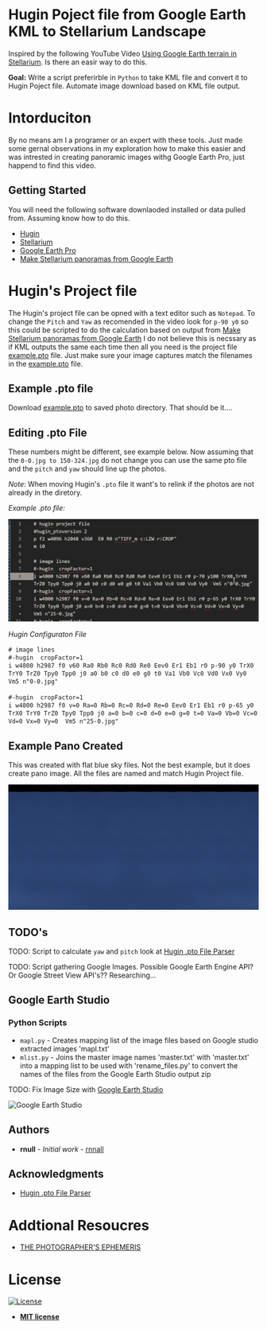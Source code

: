 # Hugin Poject file from Google Earth KML to Stellarium Landscape

Inspired by the following YouTube Video [Using Google Earth terrain in Stellarium](https://www.youtube.com/watch?v=5TrRE5wUeAk). Is there an easir way to do this.

**Goal:** Write a script preferirble in `Python` to take KML file and convert it to Hugin Poject file. Automate image download based on KML file output.

# Intorduciton

By no means am I a programer or an expert with these tools. Just made some gernal observations in my exploration how to make this easier and was intrested in creating panoramic images withg Google Earth Pro, just happend to find this video.

## Getting Started

You will need the following software downlaoded installed or data pulled from. Assuming know how to do this.

* [Hugin](http://hugin.sourceforge.net/)
* [Stellarium](https://stellarium.org/)
* [Google Earth Pro](https://www.google.com/earth/versions/#earth-pro)
* [Make Stellarium panoramas from Google Earth](https://homepage.univie.ac.at/Georg.Zotti/php/panoCam.php)


# Hugin's Project file

The Hugin's project file can be opned with a text editor such as `Notepad`. To change the `Pitch` and `Yaw` as recomended in the video look for `p-90 y0` so this could be scripted to do the calculation based on output from [Make Stellarium panoramas from Google Earth](https://homepage.univie.ac.at/Georg.Zotti/php/panoCam.php) I do not believe this is necssary as if KML outputs the same each time then all you need is the project file [example.pto](example.pto) file. Just make sure your image captures match the filenames in the [example.pto](example.pto) file.

## Example .pto file

Download [example.pto](example.pto) to saved photo directory. That should be it....


## Editing .pto File

These numbers might be different, see example below. Now assuming that the `0-0.jpg to 150-324.jpg` do not change you can use the same pto file and the `pitch` and `yaw` should line up the photos.

*Note:* When moving Hugin's `.pto` file it want's to relink if the photos are not already in the diretory.


*Example .pto file:*

![Pitch & Yaw](https://github.com/rnnall/HuginPTOfromGEtoStellarium/blob/master/images/pitchyaw.gif)

*Hugin Configuraton File*

```
# image lines
#-hugin  cropFactor=1
i w4800 h2987 f0 v60 Ra0 Rb0 Rc0 Rd0 Re0 Eev0 Er1 Eb1 r0 p-90 y0 TrX0 TrY0 TrZ0 Tpy0 Tpp0 j0 a0 b0 c0 d0 e0 g0 t0 Va1 Vb0 Vc0 Vd0 Vx0 Vy0  Vm5 n"0-0.jpg"

#-hugin  cropFactor=1
i w4800 h2987 f0 v=0 Ra=0 Rb=0 Rc=0 Rd=0 Re=0 Eev0 Er1 Eb1 r0 p-65 y0 TrX0 TrY0 TrZ0 Tpy0 Tpp0 j0 a=0 b=0 c=0 d=0 e=0 g=0 t=0 Va=0 Vb=0 Vc=0 Vd=0 Vx=0 Vy=0  Vm5 n"25-0.jpg"
```
## Example Pano Created

This was created with flat blue sky files. Not the best example, but it does create pano image. All the files are named and match Hugin Project file.

![Example JPG](https://github.com/rnnall/HuginPTOfromGEtoStellarium/blob/master/example/example.jpg)

## TODO's

TODO: Script to calculate `yaw` and `pitch` look at [Hugin .pto File Parser](https://github.com/smidm/huginpto-py)

TODO: Script gathering Google Images. Possible Google Earth Engine API? Or Google Street View API's?? Researching...

## Google Earth Studio

### Python Scripts

* `mapl.py` - Creates mapping list of the image files based on Google studio extracted images 'mapl.txt'
* `mlist.py` -  Joins the master image names 'master.txt' with 'master.txt' into a mapping list to be used with 'rename_files.py' to convert the names of the files from the Google Earth Studio output zip

TODO: Fix Image Size with [Google Earth Studio](https://www.google.com/earth/studio)

![Google Earth Studio](https://github.com/rnnall/HuginPTOfromGEtoStellarium/blob/master/images/GES.gif)

## Authors

* **rnull** - *Initial work* - [rnnall](https://github.com/rnnall)


## Acknowledgments

* [Hugin .pto File Parser](https://github.com/smidm/huginpto-py)

# Addtional Resoucres

* [THE PHOTOGRAPHER'S EPHEMERIS](https://app.photoephemeris.com)

# License

[![License](http://img.shields.io/:license-mit-blue.svg?style=flat-square)](http://badges.mit-license.org)

- **[MIT license](http://opensource.org/licenses/mit-license.php)**
